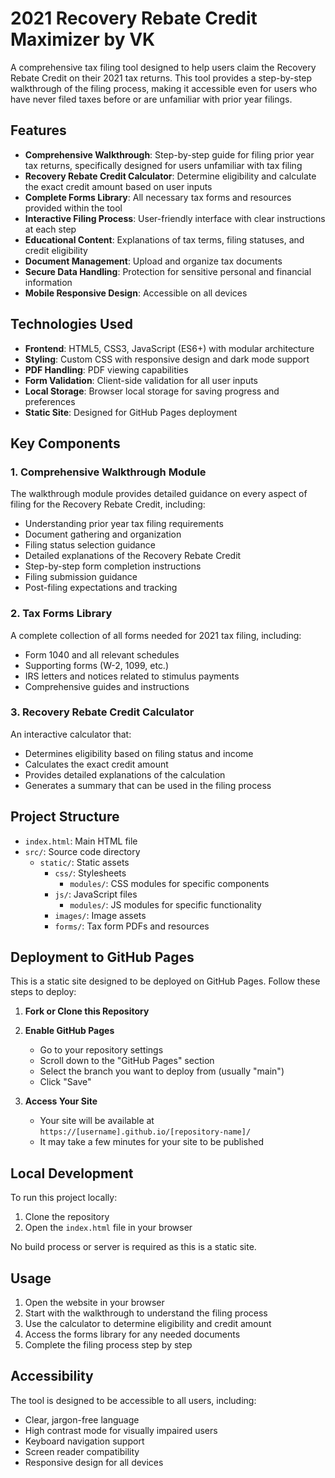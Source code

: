 # 2021 Recovery Rebate Credit Maximizer by VK

A comprehensive tax filing tool designed to help users claim the Recovery Rebate Credit on their 2021 tax returns. This tool provides a step-by-step walkthrough of the filing process, making it accessible even for users who have never filed taxes before or are unfamiliar with prior year filings.

## Features

- **Comprehensive Walkthrough**: Step-by-step guide for filing prior year tax returns, specifically designed for users unfamiliar with tax filing
- **Recovery Rebate Credit Calculator**: Determine eligibility and calculate the exact credit amount based on user inputs
- **Complete Forms Library**: All necessary tax forms and resources provided within the tool
- **Interactive Filing Process**: User-friendly interface with clear instructions at each step
- **Educational Content**: Explanations of tax terms, filing statuses, and credit eligibility
- **Document Management**: Upload and organize tax documents
- **Secure Data Handling**: Protection for sensitive personal and financial information
- **Mobile Responsive Design**: Accessible on all devices

## Technologies Used

- **Frontend**: HTML5, CSS3, JavaScript (ES6+) with modular architecture
- **Styling**: Custom CSS with responsive design and dark mode support
- **PDF Handling**: PDF viewing capabilities
- **Form Validation**: Client-side validation for all user inputs
- **Local Storage**: Browser local storage for saving progress and preferences
- **Static Site**: Designed for GitHub Pages deployment

## Key Components

### 1. Comprehensive Walkthrough Module

The walkthrough module provides detailed guidance on every aspect of filing for the Recovery Rebate Credit, including:

- Understanding prior year tax filing requirements
- Document gathering and organization
- Filing status selection guidance
- Detailed explanations of the Recovery Rebate Credit
- Step-by-step form completion instructions
- Filing submission guidance
- Post-filing expectations and tracking

### 2. Tax Forms Library

A complete collection of all forms needed for 2021 tax filing, including:

- Form 1040 and all relevant schedules
- Supporting forms (W-2, 1099, etc.)
- IRS letters and notices related to stimulus payments
- Comprehensive guides and instructions

### 3. Recovery Rebate Credit Calculator

An interactive calculator that:

- Determines eligibility based on filing status and income
- Calculates the exact credit amount
- Provides detailed explanations of the calculation
- Generates a summary that can be used in the filing process

## Project Structure

- `index.html`: Main HTML file
- `src/`: Source code directory
  - `static/`: Static assets
    - `css/`: Stylesheets
      - `modules/`: CSS modules for specific components
    - `js/`: JavaScript files
      - `modules/`: JS modules for specific functionality
    - `images/`: Image assets
    - `forms/`: Tax form PDFs and resources

## Deployment to GitHub Pages

This is a static site designed to be deployed on GitHub Pages. Follow these steps to deploy:

1. **Fork or Clone this Repository**

2. **Enable GitHub Pages**
   - Go to your repository settings
   - Scroll down to the "GitHub Pages" section
   - Select the branch you want to deploy from (usually "main")
   - Click "Save"

3. **Access Your Site**
   - Your site will be available at `https://[username].github.io/[repository-name]/`
   - It may take a few minutes for your site to be published

## Local Development

To run this project locally:

1. Clone the repository
2. Open the `index.html` file in your browser

No build process or server is required as this is a static site.

## Usage

1. Open the website in your browser
2. Start with the walkthrough to understand the filing process
3. Use the calculator to determine eligibility and credit amount
4. Access the forms library for any needed documents
5. Complete the filing process step by step

## Accessibility

The tool is designed to be accessible to all users, including:

- Clear, jargon-free language
- High contrast mode for visually impaired users
- Keyboard navigation support
- Screen reader compatibility
- Responsive design for all devices
